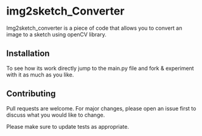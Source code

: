 # img2sketch_Converter
Img2sketch_converter is a piece of code that allows you to convert an image to a sketch using openCV library.

## Installation
To see how its work directly jump to the main.py file and fork & experiment with it as much as you like.

## Contributing
Pull requests are welcome. For major changes, please open an issue first to discuss what you would like to change.

Please make sure to update tests as appropriate.

